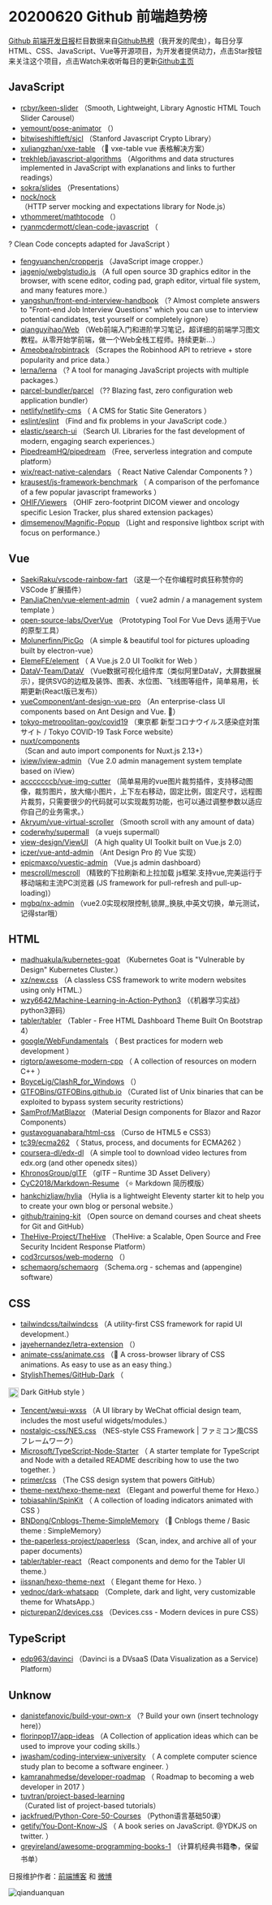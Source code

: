 # 20200620 Github 前端趋势榜

[Github 前端开发日报](https://qdkfweb.cn/c/news)栏目数据来自[Github热榜](https://github.qdkfweb.cn/)（我开发的爬虫），每日分享HTML、CSS、JavaScript、Vue等开源项目，为开发者提供动力，点击Star按钮来关注这个项目，点击Watch来收听每日的更新[Github主页](https://github.com/kujian/githubTrending)
## JavaScript

* [rcbyr/keen-slider](https://github.com/rcbyr/keen-slider) （Smooth, Lightweight, Library Agnostic HTML Touch Slider Carousel）
* [yemount/pose-animator](https://github.com/yemount/pose-animator) （）
* [bitwiseshiftleft/sjcl](https://github.com/bitwiseshiftleft/sjcl) （Stanford Javascript Crypto Library）
* [xuliangzhan/vxe-table](https://github.com/xuliangzhan/vxe-table) （&#x1f42c; vxe-table vue  表格解决方案）
* [trekhleb/javascript-algorithms](https://github.com/trekhleb/javascript-algorithms) （Algorithms and data structures implemented in JavaScript with explanations and links to further readings）
* [sokra/slides](https://github.com/sokra/slides) （Presentations）
* [nock/nock](https://github.com/nock/nock) （HTTP server mocking and expectations library for Node.js）
* [vthommeret/mathtocode](https://github.com/vthommeret/mathtocode) （）
* [ryanmcdermott/clean-code-javascript](https://github.com/ryanmcdermott/clean-code-javascript) （
        
? Clean Code concepts adapted for JavaScript
      ）
* [fengyuanchen/cropperjs](https://github.com/fengyuanchen/cropperjs) （JavaScript image cropper.）
* [jagenjo/webglstudio.js](https://github.com/jagenjo/webglstudio.js) （A full open source 3D graphics editor in the browser, with scene editor, coding pad, graph editor, virtual file system, and many features more.）
* [yangshun/front-end-interview-handbook](https://github.com/yangshun/front-end-interview-handbook) （? Almost complete answers to "Front-end Job Interview Questions" which you can use to interview potential candidates, test yourself or completely ignore）
* [qianguyihao/Web](https://github.com/qianguyihao/Web) （Web前端入门和进阶学习笔记，超详细的前端学习图文教程。从零开始学前端，做一个Web全栈工程师。持续更新...）
* [Ameobea/robintrack](https://github.com/Ameobea/robintrack) （Scrapes the Robinhood API to retrieve + store popularity and price data.）
* [lerna/lerna](https://github.com/lerna/lerna) （? A tool for managing JavaScript projects with multiple packages.）
* [parcel-bundler/parcel](https://github.com/parcel-bundler/parcel) （?? Blazing fast, zero configuration web application bundler）
* [netlify/netlify-cms](https://github.com/netlify/netlify-cms) （
        A CMS for Static Site Generators
      ）
* [eslint/eslint](https://github.com/eslint/eslint) （Find and fix problems in your JavaScript code.）
* [elastic/search-ui](https://github.com/elastic/search-ui) （Search UI. Libraries for the fast development of modern, engaging search experiences.）
* [PipedreamHQ/pipedream](https://github.com/PipedreamHQ/pipedream) （Free, serverless integration and compute platform）
* [wix/react-native-calendars](https://github.com/wix/react-native-calendars) （
        React Native Calendar Components ? 
      ）
* [krausest/js-framework-benchmark](https://github.com/krausest/js-framework-benchmark) （
        A comparison of the perfomance of a few popular javascript frameworks
      ）
* [OHIF/Viewers](https://github.com/OHIF/Viewers) （OHIF zero-footprint DICOM viewer and oncology specific Lesion Tracker, plus shared extension packages）
* [dimsemenov/Magnific-Popup](https://github.com/dimsemenov/Magnific-Popup) （Light and responsive lightbox script with focus on performance.）

## Vue

* [SaekiRaku/vscode-rainbow-fart](https://github.com/SaekiRaku/vscode-rainbow-fart) （这是一个在你编程时疯狂称赞你的 VSCode 扩展插件）
* [PanJiaChen/vue-element-admin](https://github.com/PanJiaChen/vue-element-admin) （
        vue2 admin / a management system template
      ）
* [open-source-labs/OverVue](https://github.com/open-source-labs/OverVue) （Prototyping Tool For Vue Devs 适用于Vue的原型工具）
* [Molunerfinn/PicGo](https://github.com/Molunerfinn/PicGo) （A simple &amp; beautiful tool for pictures uploading built by electron-vue）
* [ElemeFE/element](https://github.com/ElemeFE/element) （
        A Vue.js 2.0 UI Toolkit for Web
      ）
* [DataV-Team/DataV](https://github.com/DataV-Team/DataV) （Vue数据可视化组件库（类似阿里DataV，大屏数据展示），提供SVG的边框及装饰、图表、水位图、飞线图等组件，简单易用，长期更新(React版已发布)）
* [vueComponent/ant-design-vue-pro](https://github.com/vueComponent/ant-design-vue-pro) （An enterprise-class UI components based on Ant Design and Vue. &#x1f41c;）
* [tokyo-metropolitan-gov/covid19](https://github.com/tokyo-metropolitan-gov/covid19) （東京都 新型コロナウイルス感染症対策サイト / Tokyo COVID-19 Task Force website）
* [nuxt/components](https://github.com/nuxt/components) （Scan and auto import components for Nuxt.js 2.13+）
* [iview/iview-admin](https://github.com/iview/iview-admin) （Vue 2.0 admin management system template based on iView）
* [acccccccb/vue-img-cutter](https://github.com/acccccccb/vue-img-cutter) （简单易用的vue图片裁剪插件，支持移动图像，裁剪图片，放大缩小图片，上下左右移动，固定比例，固定尺寸，远程图片裁剪，只需要很少的代码就可以实现裁剪功能，也可以通过调整参数以适应你自己的业务需求。）
* [Akryum/vue-virtual-scroller](https://github.com/Akryum/vue-virtual-scroller) （Smooth scroll with any amount of data）
* [coderwhy/supermall](https://github.com/coderwhy/supermall) （a vuejs supermall）
* [view-design/ViewUI](https://github.com/view-design/ViewUI) （A high quality UI Toolkit built on Vue.js 2.0）
* [iczer/vue-antd-admin](https://github.com/iczer/vue-antd-admin) （Ant Design Pro 的 Vue 实现）
* [epicmaxco/vuestic-admin](https://github.com/epicmaxco/vuestic-admin) （Vue.js admin dashboard）
* [mescroll/mescroll](https://github.com/mescroll/mescroll) （精致的下拉刷新和上拉加载 js框架.支持vue,完美运行于移动端和主流PC浏览器 (JS framework for pull-refresh and pull-up-loading)）
* [mgbq/nx-admin](https://github.com/mgbq/nx-admin) （vue2.0实现权限控制,锁屏,,换肤,中英文切换，单元测试，记得star哦）

## HTML

* [madhuakula/kubernetes-goat](https://github.com/madhuakula/kubernetes-goat) （Kubernetes Goat is "Vulnerable by Design" Kubernetes Cluster.）
* [xz/new.css](https://github.com/xz/new.css) （A classless CSS framework to write modern websites using only HTML.）
* [wzy6642/Machine-Learning-in-Action-Python3](https://github.com/wzy6642/Machine-Learning-in-Action-Python3) （《机器学习实战》python3源码）
* [tabler/tabler](https://github.com/tabler/tabler) （Tabler - Free HTML Dashboard Theme Built On Bootstrap 4）
* [google/WebFundamentals](https://github.com/google/WebFundamentals) （
        Best practices for modern web development
      ）
* [rigtorp/awesome-modern-cpp](https://github.com/rigtorp/awesome-modern-cpp) （
        A collection of resources on modern C++
      ）
* [BoyceLig/ClashR_for_Windows](https://github.com/BoyceLig/ClashR_for_Windows) （）
* [GTFOBins/GTFOBins.github.io](https://github.com/GTFOBins/GTFOBins.github.io) （Curated list of Unix binaries that can be exploited to bypass system security restrictions）
* [SamProf/MatBlazor](https://github.com/SamProf/MatBlazor) （Material Design components for Blazor and Razor Components）
* [gustavoguanabara/html-css](https://github.com/gustavoguanabara/html-css) （Curso de HTML5 e CSS3）
* [tc39/ecma262](https://github.com/tc39/ecma262) （
        Status, process, and documents for ECMA262
      ）
* [coursera-dl/edx-dl](https://github.com/coursera-dl/edx-dl) （A simple tool to download video lectures from edx.org (and other openedx sites)）
* [KhronosGroup/glTF](https://github.com/KhronosGroup/glTF) （glTF – Runtime 3D Asset Delivery）
* [CyC2018/Markdown-Resume](https://github.com/CyC2018/Markdown-Resume) （⭐️ Markdown 简历模版）
* [hankchizljaw/hylia](https://github.com/hankchizljaw/hylia) （Hylia is a lightweight Eleventy starter kit to help you to create your own blog or personal website.）
* [github/training-kit](https://github.com/github/training-kit) （Open source on demand courses and cheat sheets for Git and GitHub）
* [TheHive-Project/TheHive](https://github.com/TheHive-Project/TheHive) （TheHive: a Scalable, Open Source and Free Security Incident Response Platform）
* [cod3rcursos/web-moderno](https://github.com/cod3rcursos/web-moderno) （）
* [schemaorg/schemaorg](https://github.com/schemaorg/schemaorg) （Schema.org - schemas and (appengine) software）

## CSS

* [tailwindcss/tailwindcss](https://github.com/tailwindcss/tailwindcss) （A utility-first CSS framework for rapid UI development.）
* [jayehernandez/letra-extension](https://github.com/jayehernandez/letra-extension) （）
* [animate-css/animate.css](https://github.com/animate-css/animate.css) （&#x1f37f; A cross-browser library of CSS animations. As easy to use as an easy thing.）
* [StylishThemes/GitHub-Dark](https://github.com/StylishThemes/GitHub-Dark) （
        
<img class="emoji" title=":octocat:" alt=":octocat:" src="https://assets-cdn.github.com/images/icons/emoji/octocat.png" height="20" width="20" align="absmiddle"> Dark GitHub style
      ）
* [Tencent/weui-wxss](https://github.com/Tencent/weui-wxss) （A UI library by WeChat official design team, includes the most useful widgets/modules.）
* [nostalgic-css/NES.css](https://github.com/nostalgic-css/NES.css) （NES-style CSS Framework | ファミコン風CSSフレームワーク）
* [Microsoft/TypeScript-Node-Starter](https://github.com/Microsoft/TypeScript-Node-Starter) （
        A starter template for TypeScript and Node with a detailed README describing how to use the two together.
      ）
* [primer/css](https://github.com/primer/css) （The CSS design system that powers GitHub）
* [theme-next/hexo-theme-next](https://github.com/theme-next/hexo-theme-next) （Elegant and powerful theme for Hexo.）
* [tobiasahlin/SpinKit](https://github.com/tobiasahlin/SpinKit) （
        A collection of loading indicators animated with CSS
      ）
* [BNDong/Cnblogs-Theme-SimpleMemory](https://github.com/BNDong/Cnblogs-Theme-SimpleMemory) （&#x1f36d; Cnblogs theme / Basic theme : SimpleMemory）
* [the-paperless-project/paperless](https://github.com/the-paperless-project/paperless) （Scan, index, and archive all of your paper documents）
* [tabler/tabler-react](https://github.com/tabler/tabler-react) （React components and demo for the Tabler UI theme.）
* [iissnan/hexo-theme-next](https://github.com/iissnan/hexo-theme-next) （
        Elegant theme for Hexo. 
      ）
* [vednoc/dark-whatsapp](https://github.com/vednoc/dark-whatsapp) （Complete, dark and light, very customizable theme for WhatsApp.）
* [picturepan2/devices.css](https://github.com/picturepan2/devices.css) （Devices.css - Modern devices in pure CSS）

## TypeScript

* [edp963/davinci](https://github.com/edp963/davinci) （Davinci is a DVsaaS (Data Visualization as a Service) Platform）

## Unknow

* [danistefanovic/build-your-own-x](https://github.com/danistefanovic/build-your-own-x) （? Build your own (insert technology here)）
* [florinpop17/app-ideas](https://github.com/florinpop17/app-ideas) （A Collection of application ideas which can be used to improve your coding skills.）
* [jwasham/coding-interview-university](https://github.com/jwasham/coding-interview-university) （
        A complete computer science study plan to become a software engineer.
      ）
* [kamranahmedse/developer-roadmap](https://github.com/kamranahmedse/developer-roadmap) （
        Roadmap to becoming a web developer in 2017
      ）
* [tuvtran/project-based-learning](https://github.com/tuvtran/project-based-learning) （Curated list of project-based tutorials）
* [jackfrued/Python-Core-50-Courses](https://github.com/jackfrued/Python-Core-50-Courses) （Python语言基础50课）
* [getify/You-Dont-Know-JS](https://github.com/getify/You-Dont-Know-JS) （
        A book series on JavaScript. @YDKJS on twitter.
      ）
* [greyireland/awesome-programming-books-1](https://github.com/greyireland/awesome-programming-books-1) （计算机经典书籍&#x1f4da;，保留书单）


日报维护作者：[前端博客](https://qdkfweb.cn/) 和 [微博](https://qdkfweb.cn/go/weibo)

![qianduanquan](https://user-images.githubusercontent.com/3055447/38468989-651132ac-3b80-11e8-8e6b-15122322a9d7.png)